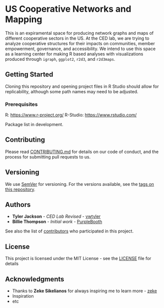 # US Cooperative Networks and Mapping

This is an expiramental space for producing network graphs and maps of different cooperative sectors in the US. At the CED lab, we are trying to analyze cooperative structures for their impacts on communities, member empowerment, governance, and accessibility. We intend to use this space as a learning center for making R based analyses with visualizations produced through `igraph`, `ggplot2`, `r2d3`, and `r2d3maps`.

## Getting Started

Cloning this repository and opening project files in R Studio should allow for replicability, although some path names may need to be adjusted.

### Prerequisites

R: https://www.r-project.org/
R-Studio: https://www.rstudio.com/

Package list in development.

## Contributing

Please read [CONTRIBUTING.md](https://gist.github.com/PurpleBooth/b24679402957c63ec426) for details on our code of conduct, and the process for submitting pull requests to us.

## Versioning

We use [SemVer](http://semver.org/) for versioning. For the versions available, see the [tags on this repository](https://github.com/your/project/tags). 

## Authors
* **Tyler Jackson** - *CED Lab Revised* - [vwtyler](https://github.com/vwtyler)
* **Billie Thompson** - *Initial work* - [PurpleBooth](https://github.com/PurpleBooth)

See also the list of [contributors](https://github.com/vwtyler/coopmaps/contributors) who participated in this project.

## License

This project is licensed under the MIT License - see the [LICENSE](LICENSE) file for details

## Acknowledgments

* Thanks to **Zeke Sikelianos** for always inspiring me to learn more - [zeke](https://github.com/zeke)
* Inspiration
* etc
